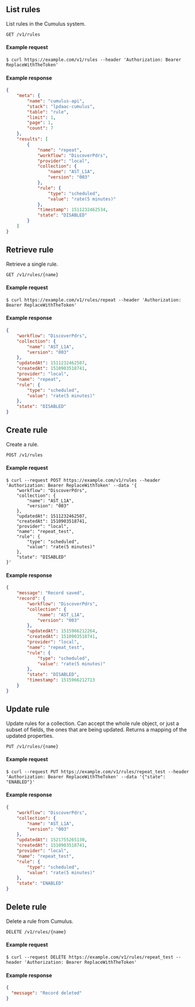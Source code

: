 ## List rules

List rules in the Cumulus system.

```endpoint
GET /v1/rules
```

#### Example request

```curl
$ curl https://example.com/v1/rules --header 'Authorization: Bearer ReplaceWithTheToken'
```

#### Example response

```json
{
    "meta": {
        "name": "cumulus-api",
        "stack": "lpdaac-cumulus",
        "table": "rule",
        "limit": 1,
        "page": 1,
        "count": 7
    },
    "results": [
        {
            "name": "repeat",
            "workflow": "DiscoverPdrs",
            "provider": "local",
            "collection": {
                "name": "AST_L1A",
                "version": "003"
            },
            "rule": {
                "type": "scheduled",
                "value": "rate(5 minutes)"
            },
            "timestamp": 1511232462534,
            "state": "DISABLED"
        }
    ]
}
```

## Retrieve rule

Retrieve a single rule.

```endpoint
GET /v1/rules/{name}
```

#### Example request

```curl
$ curl https://example.com/v1/rules/repeat --header 'Authorization: Bearer ReplaceWithTheToken'
```

#### Example response

```json
{
    "workflow": "DiscoverPdrs",
    "collection": {
        "name": "AST_L1A",
        "version": "003"
    },
    "updatedAt": 1511232462507,
    "createdAt": 1510903518741,
    "provider": "local",
    "name": "repeat",
    "rule": {
        "type": "scheduled",
        "value": "rate(5 minutes)"
    },
    "state": "DISABLED"
}
```

## Create rule

Create a rule.

```endpoint
POST /v1/rules
```

#### Example request

```curl
$ curl --request POST https://example.com/v1/rules --header 'Authorization: Bearer ReplaceWithToken' --data '{
    "workflow": "DiscoverPdrs",
    "collection": {
        "name": "AST_L1A",
        "version": "003"
    },
    "updatedAt": 1511232462507,
    "createdAt": 1510903518741,
    "provider": "local",
    "name": "repeat_test",
    "rule": {
        "type": "scheduled",
        "value": "rate(5 minutes)"
    },
    "state": "DISABLED"
}'
```

#### Example response

```json
{
    "message": "Record saved",
    "record": {
        "workflow": "DiscoverPdrs",
        "collection": {
            "name": "AST_L1A",
            "version": "003"
        },
        "updatedAt": 1515966212264,
        "createdAt": 1510903518741,
        "provider": "local",
        "name": "repeat_test",
        "rule": {
            "type": "scheduled",
            "value": "rate(5 minutes)"
        },
        "state": "DISABLED",
        "timestamp": 1515966212713
    }
}
```

## Update rule

Update rules for a collection. Can accept the whole rule object, or just a subset of fields, the ones that are being updated. Returns a mapping of the updated properties.

```endpoint
PUT /v1/rules/{name}
```

#### Example request

```curl
$ curl --request PUT https://example.com/v1/rules/repeat_test --header 'Authorization: Bearer ReplaceWithTheToken' --data '{"state": "ENABLED"}'
```

#### Example response

```json
{
    "workflow": "DiscoverPdrs",
    "collection": {
        "name": "AST_L1A",
        "version": "003"
    },
    "updatedAt": 1521755265130,
    "createdAt": 1510903518741,
    "provider": "local",
    "name": "repeat_test",
    "rule": {
        "type": "scheduled",
        "value": "rate(5 minutes)"
    },
    "state": "ENABLED"
}
```

## Delete rule

Delete a rule from Cumulus.

```endpoint
DELETE /v1/rules/{name}
```

#### Example request

```curl
$ curl --request DELETE https://example.com/v1/rules/repeat_test --header 'Authorization: Bearer ReplaceWithTheToken'

```

#### Example response

```json
{
  "message": "Record deleted"
}
```
